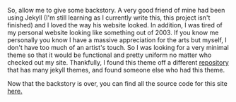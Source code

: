 So, allow me to give some backstory. A very good friend of mine had been using Jekyll (I'm still learning as I currently write this, this project isn't finished) and I loved the way his website looked. In addition, I was tired of my personal website looking like something out of 2003. If you know me personally you know I have a massive appreciation for the arts but myself, I don't have too much of an artist's touch. So I was looking for a very minimal theme so that it would be functional and pretty uniform no matter who checked out my site. Thankfully, I found this theme off a different [repository](https://github.com/snmslavk/awesome-jekyll-websites) that has many jekyll themes, and found someone else who had this theme.

Now that the backstory is over, you can find all the source code for this site [here.](https://github.com/ddominguez8/ddominguez8.github.io)